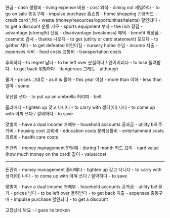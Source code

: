 현금 - cash
생활비 - living expense
비용 - cost
외식 - dining out
세일하다 - to go on sale
충동구매 - impulse purchase
홈쇼핑 - home shopping
신용카드 - credit card
낭비 - waste (money/resources/opportunities/talents)
할인되다 - to get a discount
운동 기구 - sports equipment
부자 - the rich
장점 - advantage (strength)
단점 - disadvantage (weakness)
헤택 - benefit
화장품 - cosmetic
감사 - thanks
나오다 - to get (utility or card statement)
모으다 - to gather
지다 - to get defeated
어린이집 - nursery home
수입 - income
지출 - expenses
식비 - food costs
교통비 - transportation costs

후회하다 - to regret
남다 - to be left over
분실하다 / 잃어버리다 - to lose
돌려받다 - to get back
위험하다 - dangerous
그래도 - although

물가 - prices
그대로 - as it is
올해 - this year
이상 - more than
이하 - less than
얼마 - some

우산을 쓰다 - to put up an umbrella
허리띠 - belt

졸라매다 - tighten up
갖고 다니다 - to carry with
생각(이) 나다 - to come up with
아껴 쓰다 / 절약하다 - to save

맞벌이 - have a dual income
가께부 - houehold accounts
공과금 - utility bill
주거비 - housing cost
교육비 - education costs
문화생활비 - entertainment costs
의료비 - health care costs

돈관리 - money management
한달에 - during 1 month
카드 값이 - card value (how much money on the card)
값이 - value/cost

---

돈관리 - money management
졸라매다 - tighten up
갖고 다니다 - to carry with
생각(이) 나다 - to come up with
아껴 쓰다 / 절약하다 - to save

맞벌이 - have a dual income
가께부 - houehold accounts
공과금 - utility bill
물가 - prices
남다 - to be left over
돌려받다 - to get back
지출 - expenses
충동구매 - impulse purchase
할인되다 - to get a discount

고장났나 봐요 - i gues its broken
